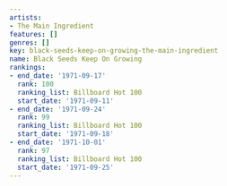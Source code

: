 ```yaml
---
artists:
- The Main Ingredient
features: []
genres: []
key: black-seeds-keep-on-growing-the-main-ingredient
name: Black Seeds Keep On Growing
rankings:
- end_date: '1971-09-17'
  rank: 100
  ranking_list: Billboard Hot 100
  start_date: '1971-09-11'
- end_date: '1971-09-24'
  rank: 99
  ranking_list: Billboard Hot 100
  start_date: '1971-09-18'
- end_date: '1971-10-01'
  rank: 97
  ranking_list: Billboard Hot 100
  start_date: '1971-09-25'
---
```


